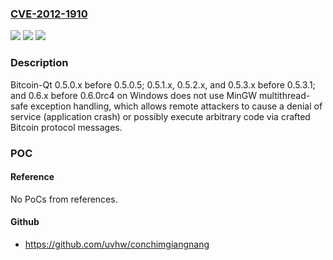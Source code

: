 ### [CVE-2012-1910](https://cve.mitre.org/cgi-bin/cvename.cgi?name=CVE-2012-1910)
![](https://img.shields.io/static/v1?label=Product&message=n%2Fa&color=blue)
![](https://img.shields.io/static/v1?label=Version&message=n%2Fa&color=blue)
![](https://img.shields.io/static/v1?label=Vulnerability&message=n%2Fa&color=brighgreen)

### Description

Bitcoin-Qt 0.5.0.x before 0.5.0.5; 0.5.1.x, 0.5.2.x, and 0.5.3.x before 0.5.3.1; and 0.6.x before 0.6.0rc4 on Windows does not use MinGW multithread-safe exception handling, which allows remote attackers to cause a denial of service (application crash) or possibly execute arbitrary code via crafted Bitcoin protocol messages.

### POC

#### Reference
No PoCs from references.

#### Github
- https://github.com/uvhw/conchimgiangnang

